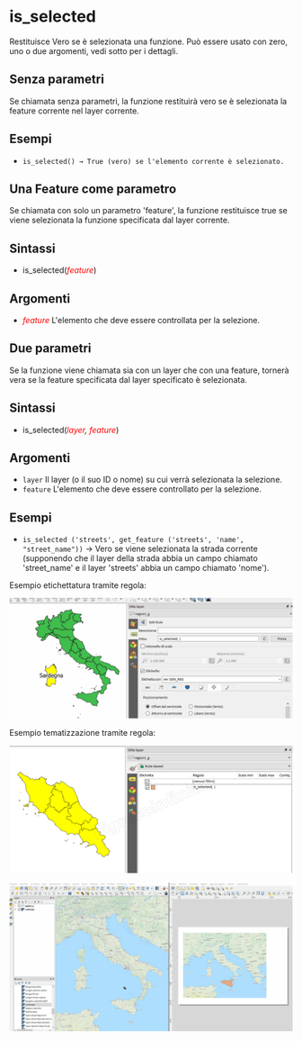 # is_selected

Restituisce Vero se è selezionata una funzione. Può essere usato con zero, uno o due argomenti, vedi sotto per i dettagli.

## Senza parametri

Se chiamata senza parametri, la funzione restituirà vero se è selezionata la feature corrente nel layer corrente.

## Esempi

* `is_selected() → True (vero) se l'elemento corrente è selezionato.`

## Una Feature come parametro

Se chiamata con solo un parametro 'feature', la funzione restituisce true se viene selezionata la funzione specificata dal layer corrente.

## Sintassi

* is_selected(*<span style="color:red;">feature</span>*)

## Argomenti

* *<span style="color:red;">feature</span>* L'elemento che deve essere controllata per la selezione.

## Due parametri

Se la funzione viene chiamata sia con un layer che con una feature, tornerà vera se la feature specificata dal layer specificato è selezionata.

## Sintassi

* is_selected(*<span style="color:red;">layer</span>, <span style="color:red;">feature</span>*)

## Argomenti

* `layer` Il layer (o il suo ID o nome) su cui verrà selezionata la selezione.
* `feature` L'elemento che deve essere controllato per la selezione.

## Esempi

* `is_selected ('streets', get_feature ('streets', 'name', "street_name"))` → Vero se viene selezionata la strada corrente (supponendo che il layer della strada abbia un campo chiamato 'street_name' e il layer 'streets' abbia un campo chiamato 'nome').

Esempio etichettatura tramite regola:

![](../../img/record_e_attributi/is_selected1.gif)

Esempio tematizzazione tramite regola:

![](../../img/record_e_attributi/is_selected3.png)

![](../../img/record_e_attributi/is_selected2.gif)
